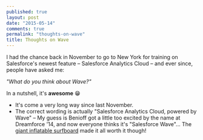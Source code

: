 ```yaml
---
published: true
layout: post
date: "2015-05-14"
comments: true
permalink: "thoughts-on-wave"
title: Thoughts on Wave
---
```



I had the chance back in November to go to New York for training on Salesforce's newest feature – Salesforce Analytics Cloud – and ever since, people have asked me:

_"What do you think about Wave?"_

In a nutshell, it's **awesome** :grin:

* It's come a very long way since last November. 
* The correct wording is actually "Salesforce Analytics Cloud, powered by Wave" – My guess is Benioff got a little too excited by the name at Dreamforce '14, and now everyone thinks it's "Salesforce Wave"... The <a href="http://silverlinecrm.com/legomarcs-first-dreamforce/" target="_blank">giant inflatable surfboard</a> made it all worth it though!
